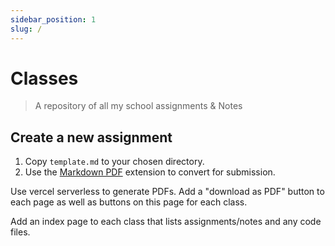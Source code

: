 ```yaml
---
sidebar_position: 1
slug: /
---
```


# Classes

> A repository of all my school assignments & Notes

## Create a new assignment

1. Copy `template.md` to your chosen directory.
2. Use the [Markdown PDF](https://marketplace.visualstudio.com/items?itemName=yzane.markdown-pdf) extension to convert for submission.


Use vercel serverless to generate PDFs. Add a "download as PDF" button to each page as well as buttons on this page for each class.

Add an index page to each class that lists assignments/notes and any code files.